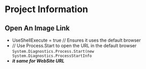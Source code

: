 ﻿# Project Information

## Open An Image Link
- UseShellExecute = true // Ensures it uses the default browser 
- // Use Process.Start to open the URL in the default browser 
	 ```System.Diagnostics.Process.Start(new System.Diagnostics.ProcessStartInfo```
- ***it same for WebSite URL***